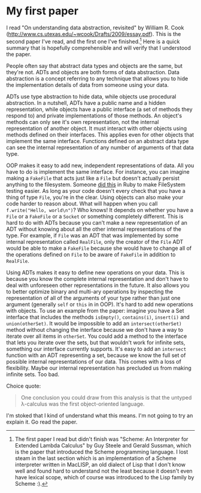 # My first paper

I read "On understanding data abstraction, revisited" by William R. Cook
(http://www.cs.utexas.edu/~wcook/Drafts/2009/essay.pdf). This is the second
paper I've read, and the first one I've finished.[^1] Here is a quick summary
that is hopefully comprehensible and will verify that I understood the paper.

People often say that abstract data types and objects are the same, but they're
not. ADTs and objects are both forms of data abstraction. Data abstraction is a
concept referring to any technique that allows you to hide the implementation
details of data from someone using your data.

ADTs use type abstraction to hide data, while objects use procedural
abstraction. In a nutshell, ADTs have a public name and a hidden
representation, while objects have a public interface (a set of methods they
respond to) and private implementations of those methods. An object's methods
can only see it's own representation, not the internal representation of
another object. It must interact with other objects using methods defined on
their interfaces. This applies even for other objects that implement the same
interface. Functions defined on an abstract data type can see the internal
representation of any number of arguments of that data type.

OOP makes it easy to add new, independent representations of data. All you have
to do is implement the same interface. For instance, you can imagine making a
`FakeFile` that acts just like a `File` but doesn't actually persist anything
to the filesystem. Someone [did this](https://github.com/defunkt/fakefs) in
Ruby to make FileSystem testing easier. As long as your code doesn't every
check that you have a thing of type `File`, you're in the clear. Using objects
can also make your code harder to reason about. What will happen when you call
`f.write("Hello, world\n")`? Who knows! It depends on whether you have a `File`
or a `FakeFile` or a `Socket` or something completely different. This is hard
to do with ADTs because you can't make a new representation of an ADT without
knowing about all the other internal representations of the type. For example,
if `File` was an ADT that was implemented by some internal representation
called `RealFile`, only the creator of the `File` ADT would be able to make a
`FakeFile` because she would have to change all of the operations defined on
`File` to be aware of `FakeFile` in addition to `RealFile`.

Using ADTs makes it easy to define new operations on your data. This is because
you know the complete internal representation and don't have to deal with
unforeseen other representations in the future. It also allows you to better
optimize binary and multi-ary operations by inspecting the representation of
all of the arguments of your type rather than just one argument (generally
`self` or `this` in in OOP). It's hard to add new operations with  objects. To
use an example from the paper: imagine you have a Set interface that includes
the methods `isEmpty()`, `contains(i)`, `insert(i)` and `union(otherSet)`. It
would be impossible to add an `intersect(otherSet)` method without changing the
interface because we don't have a way to iterate over all items in `otherSet`.
You could add a method to the interface that lets you iterate over the sets,
but that wouldn't work for infinite sets, something our interface currently
supports. It's easy to add an `intersect` function with an ADT representing a
set, because we know the full set of possible internal representations of our
data. This comes with a loss of flexibility. Maybe our internal representation
has precluded us from making infinite sets. Too bad.

Choice quote:

> One conclusion you could draw from this analysis is that the untyped
> λ-calculus was the first object-oriented language.

I'm stoked that I kind of understand what this means. I'm not going to try an
explain it. Go read the paper.

[^1]: The first paper I read but didn't finish was "Scheme: An Interpreter for
Extended Lambda Calculus" by Guy Steele and Gerald Sussman, which is the paper
that introduced the Scheme programming language. I lost steam in the last
section which is an implementation of a Scheme interpreter written in MacLISP,
an old dialect of Lisp that I don't know well and found hard to understand not
the least because it doesn't even have lexical scope, which of course was
introduced to the Lisp family by Scheme :).
